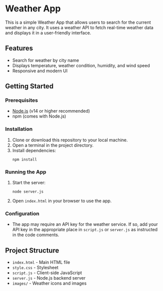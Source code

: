 # Weather App

This is a simple Weather App that allows users to search for the current weather in any city. It uses a weather API to fetch real-time weather data and displays it in a user-friendly interface.

## Features

- Search for weather by city name
- Displays temperature, weather condition, humidity, and wind speed
- Responsive and modern UI

## Getting Started

### Prerequisites

- [Node.js](https://nodejs.org/) (v14 or higher recommended)
- npm (comes with Node.js)

### Installation

1. Clone or download this repository to your local machine.
2. Open a terminal in the project directory.
3. Install dependencies:
   ```
   npm install
   ```

### Running the App

1. Start the server:
   ```
   node server.js
   ```
2. Open `index.html` in your browser to use the app.

### Configuration

- The app may require an API key for the weather service. If so, add your API key in the appropriate place in `script.js` or `server.js` as instructed in the code comments.

## Project Structure

- `index.html` - Main HTML file
- `style.css` - Stylesheet
- `script.js` - Client-side JavaScript
- `server.js` - Node.js backend server
- `images/` - Weather icons and images
